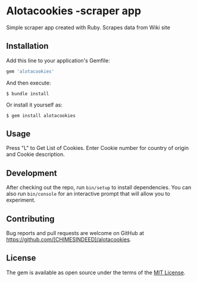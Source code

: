 # Alotacookies -scraper app

Simple scraper app created with Ruby.  Scrapes  data from Wiki site 

## Installation

Add this line to your application's Gemfile:

```ruby
gem 'alotacookies'
```

And then execute:

    $ bundle install

Or install it yourself as:

    $ gem install alotacookies

## Usage

Press "L" to Get List of Cookies.  Enter Cookie number for country of origin and Cookie description.

## Development

After checking out the repo, run `bin/setup` to install dependencies. You can also run `bin/console` for an interactive prompt that will allow you to experiment.

## Contributing

Bug reports and pull requests are welcome on GitHub at https://github.com/[CHIMESINDEED]/alotacookies.


## License

The gem is available as open source under the terms of the [MIT License](https://opensource.org/licenses/MIT).
